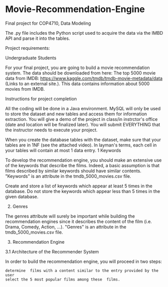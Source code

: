 # Movie-Recommendation-Engine
Final project for COP4710, Data Modeling

The .py file includes the Python script used to acquire the data via the IMBD API and parse it into the tables. 

Project requirements:

Undergraduate Students

For your final project, you are going to build a movie recommendation system. The data should be downloaded from here: The top 5000 movie data from IMDB: https://www.kaggle.com/tmdb/tmdb-movie-metadata/data (Links to an external site.). This data contains information about 5000 movies from IMDB. 

Instructions for project completion

All the coding will be done in a Java environment. MySQL will only be used to store the dataset and new tables and access them for information extraction. You will give a demo of the project in class/in instrctor's office (date and location will be finalized later). You will submit EVERYTHING that the instructor needs to execute your project.

When you create the database tables with the dataset, make sure that your tables are in 1NF (see the attached video). In layman's terms, each cell in your tables will contain at most 1 data entry.
1 Keywords

To develop the recommendation engine, you should make an extensive use of the keywords that describe the films. Indeed, a basic assumption is that films described by similar keywords should have similar contents. "Keywords" is an attribute in the tmdb_5000_movies.csv file. 

Create and store a list of keywords which appear at least 5 times in the database. Do not store the keywords which appear less than 5 times in the given database.

2. Genres

The genres attribute will surely be important while building the recommendation engines since it describes the content of the film (i.e. Drama, Comedy, Action, ...). "Genres" is an attribute in the tmdb_5000_movies.csv file.

3. Recommendation Engine

3.1 Architecture of the Recommender System

In order to build the recommendation engine, you will proceed in two steps:

    determine  films with a content similar to the entry provided by the user
    select the 5 most popular films among these  films.
